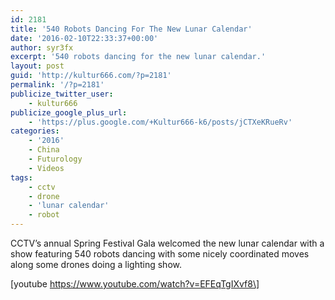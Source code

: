 ```yaml
---
id: 2181
title: '540 Robots Dancing For The New Lunar Calendar'
date: '2016-02-10T22:33:37+00:00'
author: syr3fx
excerpt: '540 robots dancing for the new lunar calendar.'
layout: post
guid: 'http://kultur666.com/?p=2181'
permalink: '/?p=2181'
publicize_twitter_user:
    - kultur666
publicize_google_plus_url:
    - 'https://plus.google.com/+Kultur666-k6/posts/jCTXeKRueRv'
categories:
    - '2016'
    - China
    - Futurology
    - Videos
tags:
    - cctv
    - drone
    - 'lunar calendar'
    - robot
---
```


CCTV’s annual Spring Festival Gala welcomed the new lunar calendar with a show featuring 540 robots dancing with some nicely coordinated moves along some drones doing a lighting show.

\[youtube https://www.youtube.com/watch?v=EFEqTgIXvf8\]